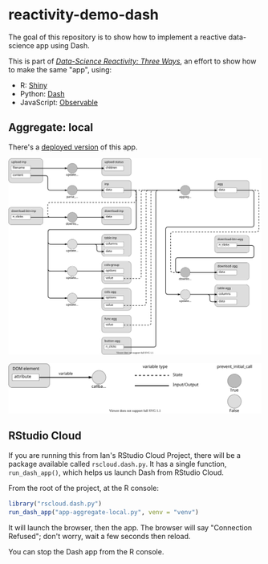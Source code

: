 
# reactivity-demo-dash

<!-- badges: start -->
<!-- badges: end -->

The goal of this repository is to show how to implement a reactive data-science app using Dash.

This is part of [*Data-Science Reactivity: Three Ways*](https://ijlyttle.github.io/reactivity-three-ways-book/), an effort to show how to make the same "app", using:

-   R: [Shiny](https://shiny.rstudio.com/)
-   Python: [Dash](https://dash.plotly.com/)
-   JavaScript: [Observable](https://observablehq.com/@observablehq/five-minute-introduction)

## Aggregate: local

There's a [deployed version](https://aggregate-local.herokuapp.com) of this app.

![Reactivity diagram](figs/dash-aggregate-local.svg)

![Legend](figs/dash-legend.svg)

## RStudio Cloud

If you are running this from Ian's RStudio Cloud Project, there will be a package available called `rscloud.dash.py`.
It has a single function, `run_dash_app()`, which helps us launch Dash from RStudio Cloud.

From the root of the project, at the R console:

```r
library("rscloud.dash.py")
run_dash_app("app-aggregate-local.py", venv = "venv")
```

It will launch the browser, then the app. 
The browser will say "Connection Refused"; don't worry, wait a few seconds then reload.

You can stop the Dash app from the R console.
